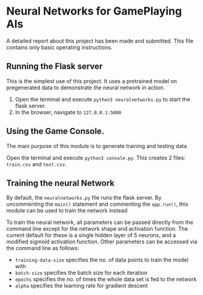 
# Neural Networks for GamePlaying AIs

A detailed report about this project has been made and submitted. This file contains only basic operating instructions.

## Running the Flask server
This is the simplest use of this project. It uses a pretrained model on pregenerated data to demonstrate the neural network in action.

1. Open the terminal and execute `python3 neuralnetworks.py` to start the flask server.
2. In the browser, navigate to `127.0.0.1:5000` 


## Using the Game Console.

The main purpose of this module is to generate training and testing data

Open the terminal and execute `python3 console.py`. This creates 2 files: `train.csv` and `test.csv`. 



## Training the neural Network

By default, the `neuralnetworks.py` file runs the flask server. By uncommenting the `main()` statement and commenting the `app.run()`, this module can be used to train the network instead

To train the neural network, all parameters can be passed directly from the command line except for the network shape and activation function. The current default for these is a single hidden layer of 5 neurons, and a modified sigmoid activation function. Other parameters can be accessed via the command line as follows:

* `training-data-size` specifies the no. of data points to train the model with
* `batch-size` specifies the batch size for each iteration
* `epochs` specifies the no. of times the whole data set is fed to the network
* `alpha` specifies the learning rate for gradient descent
